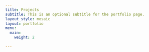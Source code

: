 ```yaml
---
title: Projects
subtitle: This is an optional subtitle for the portfolio page.
layout_style: mosaic
layout: portfolio
menu:
  main:
    weight: 2

---
```

